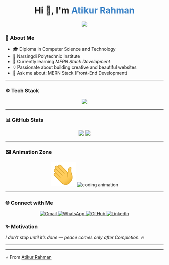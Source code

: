 <h1 align="center">Hi 👋, I'm <span style="color:#3981c6;">Atikur Rahman</span></h1>
<p align="center">
  <img src="https://readme-typing-svg.herokuapp.com?font=Fira+Code&size=28&pause=500&color=42A5F5,FF6B6B,FFD93D&center=true&vCenter=true&width=700&lines=Front-End+Web+Developer;React+%26+Tailwind+Expert;JavaScript+%7C+HTML+%7C+CSS;API+Integration+%26+Responsive+Design;Passionate+%26+Always+Learning" />
</p>

### 💙 About Me
- 🎓 Diploma in Computer Science and Technology  
- 🏫 Narsingdi Polytechnic Institute  
- 🌱 Currently learning *MERN Stack Development*  
- 💡 Passionate about building creative and beautiful websites  
- 💬 Ask me about: MERN Stack (Front-End Development)

---

### ⚙️ Tech Stack
<p align="center">
  <img src="https://skillicons.dev/icons?i=vscode,react,nodejs,tailwindcss,github,figma" />
</p>

---

### 📊 GitHub Stats
<p align="center">
  <img src="https://github-readme-stats.vercel.app/api?username=atikurrahman24&show_icons=true&theme=tokyonight" height="160px" />
  <img src="https://github-readme-streak-stats.herokuapp.com/?user=atikurrahman24&theme=tokyonight" height="160px" />
</p>

---

### 🖼️ Animation Zone
<p align="center">
  <img src="https://raw.githubusercontent.com/ABSphreak/ABSphreak/master/gifs/Hi.gif" width="80px">
  <img src="https://media.giphy.com/media/L8K62iTDkzGX6/giphy.gif" width="200px" alt="coding animation">
</p>

---

### 🌐 Connect with Me
<p align="center">
  <!-- Gmail -->
  <a href="mailto:thtatikurrahman24@gmail.com.com">
    <img src="https://img.shields.io/badge/Gmail-D14836?style=for-the-badge&logo=gmail&logoColor=white" alt="Gmail">
  </a>

  <!-- WhatsApp -->
  <a href="https://wa.me/8801407791541" target="_blank">
    <img src="https://img.shields.io/badge/WhatsApp-25D366?style=for-the-badge&logo=whatsapp&logoColor=white" alt="WhatsApp">
  </a>

  <!-- GitHub -->
  <a href="https://github.com/atikurrahman24">
    <img src="https://img.shields.io/badge/GitHub-181717?style=for-the-badge&logo=github&logoColor=white" alt="GitHub">
  </a>

  <!-- LinkedIn -->
  <a href="https://www.linkedin.com/in/your-linkedin-username/">
    <img src="https://img.shields.io/badge/LinkedIn-0A66C2?style=for-the-badge&logo=linkedin&logoColor=white" alt="LinkedIn">
  </a>
</p>

### ✨ Motivation
*I don’t stop until it’s done — peace comes only after Completion.* 🔥

---

---

⭐️ From [Atikur Rahman](https://github.com/atikurrahman24)
